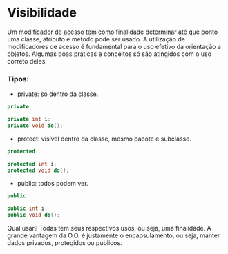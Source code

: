 # Visibilidade

Um modificador de acesso tem como finalidade determinar
até que ponto uma classe, atributo e método pode ser usado. 
A utilização de modificadores de acesso é fundamental para o 
uso efetivo da orientação a objetos. Algumas boas práticas e 
conceitos só são atingidos com o uso correto deles.

### Tipos:
- private: só dentro da classe.
~~~ JAVA
private 

private int i;
private void do();
~~~
- protect: visível dentro da classe, mesmo pacote e subclasse.
~~~ JAVA 
protected 

protected int i;
protected void do();
~~~
- public: todos podem ver.
~~~ JAVA
public 

public int i;
public void do();
~~~


Qual usar?
Todas tem seus respectivos usos, ou seja, uma finalidade.
A grande vantagem da O.O. é justamente o encapsulamento, ou seja, 
manter dados privados, protegidos ou publicos.